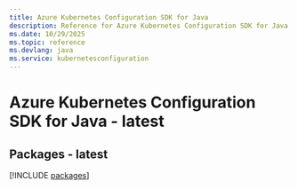 ```yaml
---
title: Azure Kubernetes Configuration SDK for Java
description: Reference for Azure Kubernetes Configuration SDK for Java
ms.date: 10/29/2025
ms.topic: reference
ms.devlang: java
ms.service: kubernetesconfiguration
---
```

# Azure Kubernetes Configuration SDK for Java - latest
## Packages - latest
[!INCLUDE [packages](kubernetes-configuration-index.md)]